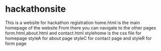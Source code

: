 # hackathonsite
This is a website for hackathon registration 
home.html is the main homepage of the website
From there you can navigate to the other pages form.html,about.html and contact.html
stylehome is the css file for homepage
styleA for about page 
styleC for contact page
and styleR for form page
